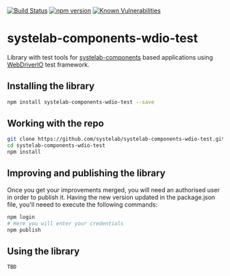 [![Build Status](https://travis-ci.com/systelab/systelab-components-wdio-test.svg?branch=master)](https://travis-ci.com/systelab/systelab-components-wdio-test)
[![npm version](https://badge.fury.io/js/systelab-components-wdio-test.svg)](https://badge.fury.io/js/systelab-components-wdio-test)
[![Known Vulnerabilities](https://snyk.io/test/github/systelab/systelab-components-wdio-test/badge.svg?targetFile=package.json)](https://snyk.io/test/github/systelab/systelab-components-wdio-test?targetFile=package.json)

# systelab-components-wdio-test

Library with test tools for [systelab-components](https://github.com/systelab/systelab-components) based applications using [WebDriverIO](https://https://webdriver.io/) test framework.


## Installing the library

```bash
npm install systelab-components-wdio-test --save
```


## Working with the repo

```bash
git clone https://github.com/systelab/systelab-components-wdio-test.git
cd systelab-components-wdio-test
npm install
```


## Improving and publishing the library

Once you get your improvements merged, you will need an authorised user in order to publish it. Having the new version updated in the package.json file, you'll neeed to execute the following commands:
```bash 
npm login 
# Here you will enter your credentials
npm publish
```


## Using the library

```TBD```

